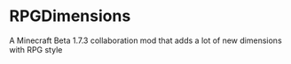 # RPGDimensions
A Minecraft Beta 1.7.3 collaboration mod that adds a lot of new dimensions with RPG style
